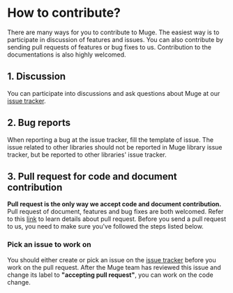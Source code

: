 # How to contribute?
There are many ways for you to contribute to Muge. The easiest way is to participate in discussion of features and issues. You can also contribute by sending pull requests of features or bug fixes to us. Contribution to the documentations is also highly welcomed.

## 1. Discussion
You can participate into discussions and ask questions about Muge at our [issue tracker](https://github.com/cilerler/Muge/issues).

## 2. Bug reports
When reporting a bug at the issue tracker, fill the template of issue. The issue related to other libraries should not be reported in Muge library issue tracker, but be reported to other libraries' issue tracker.

## 3. Pull request for code and document contribution
**Pull request is the only way we accept code and document contribution.** Pull request of document, features and bug fixes are both welcomed. Refer to this [link](https://help.github.com/articles/using-pull-requests/) to learn details about pull request. Before you send a pull request to us, you need to make sure you've followed the steps listed below.

### Pick an issue to work on
You should either create or pick an issue on the [issue tracker](https://github.com/cilerler/Muge/issues) before you work on the pull request. After the Muge team has reviewed this issue and change its label to **"accepting pull request"**, you can work on the code change.
